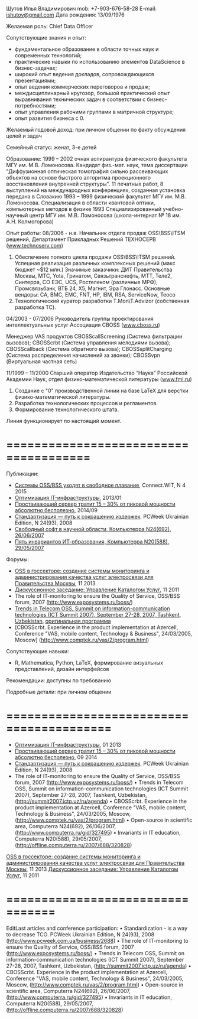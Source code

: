 Шутов Илья Владимирович
mob: +7-903-676-58-28
E-mail: ishutov@gmail.com
Дата рождения:	13/09/1976

Желаемая роль: Chief Data Officer

Сопутствующие знания и опыт:
 - фундаментальное образование в области точных наук и современных технологий;
 - практические навыки по использованию элементов DataScience в бизнес-задачах;
 - широкий опыт ведения докладов, сопровождающихся презентациями;
 - опыт ведения коммерческих переговоров и продаж;
 - междисциплинарный кругозор, большой практический опыт выравнивания технических задач в соответствии с бизнес-потребностями;
 - опыт управления рабочими группами в матричной структуре;
 - опыт развития бизнеса с 0.

Желаемый годовой доход: при личном общении по факту обсуждения целей и задач

Семейный статус: женат, 3-е детей

Образование:
1999 – 2002	очная аспирантура физического факультета МГУ им. М.В. Ломоносова. Кандидат физ.-мат. наук, тема диссертации "Диффузионная оптическая томография сильно рассеивающих объектов на основе быстрого алгоритма проекционного восстановления внутренней структуры". 11 печатных работ, 8 выступлений на международных конференциях, созданная установка передана в Словакию
1993 – 1999	физический факультет МГУ им. М.В. Ломоносова. Специализация в области квантовой оптики, компьютерных методов в физике
1993		Специализированный учебно-научный центр МГУ им. М.В. Ломоносова (школа-интернат № 18 им. А.Н. Колмогорова)


Опыт работы:
08/2006 - н.в. 
Начальник отдела продаж OSS\BSS\ITSM решений, Департамент Прикладных Решений
ТЕХНОСЕРВ (www.technoserv.com)

1. Обеспечение полного цикла продажи OSS\BSS\ITSM решений. Успешная реализация различных комплексных решений (макс бюджет ~$12 млн.)
Значимые заказчики: ДИТ Правительства Москвы, МТС, Yota, Гринатом, Связьтранснефть, МТТ, Теле2, Синтерра, СО ЕЭС, UCS, Ростелеком (различные МРФ), Промсвязьбанк, ВТБ 24, X5, Магнит, Эра Глонасс.
Основные вендоры: CA, BMC, EMC, FNT, HP, IBM, RSA, ServiceNow, Teoco
2. Технологический куратор разработки T.Mon\T.Advizor (собственная разработка ТС).

04/2003 - 07/2006
Руководитель группы проектирования интеллектуальных услуг
Ассоциация CBOSS (www.cboss.ru)

Менеджер VAS продуктов CBOSScallScreening (Система фильтрации вызовов); CBOSScrbt (Система управления мелодиями вызова); CBOSScallback (Система обратного вызова); CBOSSsplitCharging (Система распределения начислений за звонки); CBOSSvpn (Виртуальная частная сеть)

11/1999 – 11/2000
Старший оператор
Издательство “Наука” Российской Академии Наук, отдел физико-математической литературы (www.fml.ru)

1. Создание с "0" производственной линии на базе LaTeX для верстки физико-математической литературы.
2. Разработка технологических процессов и регламентов.
3. Формирование технологического штата.

Линия функционирует по настоящий момент.

# ======================================
Публикации:
- [Системы OSS/BSS уходят в свободное плавание](http://www.connect-wit.ru/sistemy-oss-bss-uhodyat-v-svobodnoe-plavanie.html), Connect.WIT, N 4 2015
- [Оптимизация IT-инфраструктуры](http://www.it-weekly.ru/analytics/tech/43890.html), 2013/01
- [Простаивающий сервер тратит 15 – 30% от пиковой мощности абсолютно бесполезно](http://ibusiness.ru/blog/ilya.shutov/34775), 2014/09
- [Стандартизация — путь к сокращению издержек](http://www.pcweek.ua/themes/detail.php?ID=120795). PCWeek Ukrainian Edition, N 24(93), 2008
- [Свободный софт в научной области, Компьютерра N24(692), 26/06/2007](http://old.computerra.ru/gid/327495/) 
- [Пять инвариантов ИТ-образования, Компьютерра N20(588), 29/05/2007](http://old.computerra.ru/offline/2007/688/320828/)

Форумы:
- [OSS в госсекторе: создание системы  мониторинга и администрирования качества услуг электросвязи для Правительства Москвы](http://www.boss-forum.ru/2013/programm), 11 2013
- [Дискуссионное заседание: Управление Каталогом Услуг](http://www.boss-forum.ru/2011/program), 11 2011
- The role of IT-monitoring to ensure the Quality of Service, OSS/BSS forum, 2007 (http://www.exposystems.ru/boss/)
- [Trends in Telecom OSS, Summit on information-communication technologies (ICT Summit 2007), September 27-28, 2007, Tashkent, Uzbekistan](http://www.поиск.uz/ict_summit_27/1539717), [оригинальная программа](http://summit2007.ictp.uz/ru/agenda)
- [CBOSScrbt. Experience in the product implementation at Azercell, Conference "VAS, mobile content, Technology & Business", 24/03/2005, Moscow] (http://www.comptek.ru/vas/2/program.html) 

Сопутствующие навыки:
 - R, Mathematica, Python, LaTeX, формирование визуальных представлений, дизайн интерфейсов

Рекомендации: доступны по требованию

Подробные детали: при личном общении




# =========================================

- [Оптимизация IT-инфраструктуры](http://www.it-weekly.ru/analytics/tech/43890.html), 01 2013
- [Простаивающий сервер тратит 15 – 30% от пиковой мощности абсолютно бесполезно](http://ibusiness.ru/blog/ilya.shutov/34775), 09 2014
- [Стандартизация — путь к сокращению издержек](http://www.pcweek.ua/themes/detail.php?ID=120795). PCWeek Ukrainian Edition, N 24(93), 2008
- The role of IT-monitoring to ensure the Quality of Service, OSS/BSS forum, 2007 (http://www.exposystems.ru/boss/) 
• Trends in Telecom OSS, Summit on information-communication technologies (ICT Summit 2007), September 27-28, 2007, Tashkent, Uzbekistan, (http://summit2007.ictp.uz/ru/agenda) 
• CBOSScrbt. Experience in the product implementation at Azercell, Conference "VAS, mobile content, Technology & Business", 24/03/2005, Moscow, (http://www.comptek.ru/vas/2/program.html) 
• Open-source in scientific area, Computerra N24(692), 26/06/2007, (http://www.computerra.ru/gid/327495) 
• Invariants in IT education, Computerra N20(588), 29/05/2007, (http://offline.computerra.ru/2007/688/320828)

[OSS в госсекторе: создание системы  мониторинга и администрирования качества услуг электросвязи для Правительства Москвы](http://www.boss-forum.ru/2013/programm), 11 2013
[Дискуссионное заседание: Управление Каталогом Услуг](http://www.boss-forum.ru/2011/program), 11 2011





# =================================
EditLast articles and conference participation: • Standardization - is a way to decrease TCO. PCWeek Ukrainian Edition, N 24(93), 2008 (http://www.pcweek.com.ua/business/2688) • The role of IT-monitoring to ensure the Quality of Service, OSS/BSS forum, 2007 (http://www.exposystems.ru/boss/) • Trends in Telecom OSS, Summit on information-communication technologies (ICT Summit 2007), September 27-28, 2007, Tashkent, Uzbekistan, (http://summit2007.ictp.uz/ru/agenda) • CBOSScrbt. Experience in the product implementation at Azercell, Conference "VAS, mobile content, Technology & Business", 24/03/2005, Moscow, (http://www.comptek.ru/vas/2/program.html) • Open-source in scientific area, Computerra N24(692), 26/06/2007, (http://www.computerra.ru/gid/327495) • Invariants in IT education, Computerra N20(588), 29/05/2007, (http://offline.computerra.ru/2007/688/320828)
